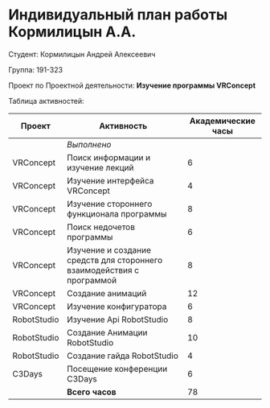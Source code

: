 #  **Индивидуальный план работы Кормилицын А.А.** 

Студент: Кормилицын Андрей Алексеевич

Группа: 191-323

Проект по Проектной деятельности: **Изучение программы VRConcept**

Таблица активностей:

| Проект       | Активность                                                                            | Академические часы |
|--------------|---------------------------------------------------------------------------------------|----|
|              | *Выполнено*                                                                           |    |
| VRConcept    | Поиск информации и изучение лекций                                                    | 6  |
| VRConcept    | Изучение интерфейса VRConcept                                                         | 4  |
| VRConcept    | Изучение стороннего функционала программы                                             | 8  |
| VRConcept    | Поиск недочетов программы                                                             | 6  |
| VRConcept    | Изучение и создание средств для стороннего взаимодействия с программой                | 8  |
| VRConcept    | Создание анимаций                                                                     | 12 |
| VRConcept    | Изучение конфигуратора                                                                | 6  |
| RobotStudio  | Изучение Api RobotStudio                                                              | 8  |
| RobotStudio  | Создание Анимации RobotStudio                                                         | 10 |
| RobotStudio  | Создание гайда RobotStudio                                                            | 4  |
| C3Days       | Посещение конференции C3Days                                                          | 6  |
|              | **Всего часов**                                                                       | 78 |
